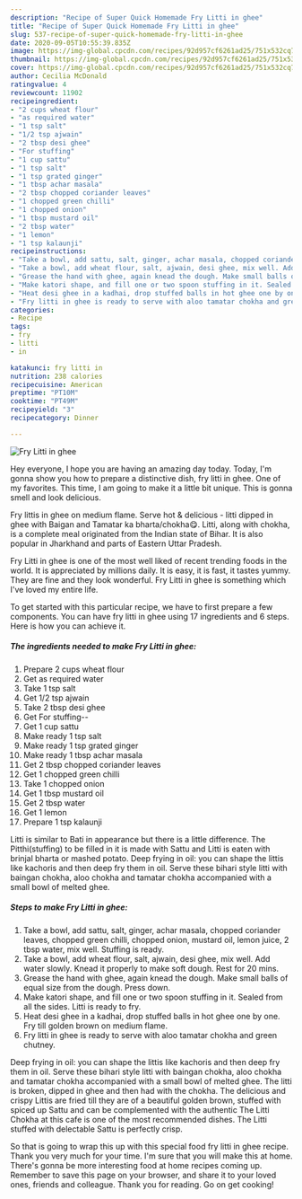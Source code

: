 ```yaml
---
description: "Recipe of Super Quick Homemade Fry Litti in ghee"
title: "Recipe of Super Quick Homemade Fry Litti in ghee"
slug: 537-recipe-of-super-quick-homemade-fry-litti-in-ghee
date: 2020-09-05T10:55:39.835Z
image: https://img-global.cpcdn.com/recipes/92d957cf6261ad25/751x532cq70/fry-litti-in-ghee-recipe-main-photo.jpg
thumbnail: https://img-global.cpcdn.com/recipes/92d957cf6261ad25/751x532cq70/fry-litti-in-ghee-recipe-main-photo.jpg
cover: https://img-global.cpcdn.com/recipes/92d957cf6261ad25/751x532cq70/fry-litti-in-ghee-recipe-main-photo.jpg
author: Cecilia McDonald
ratingvalue: 4
reviewcount: 11902
recipeingredient:
- "2 cups wheat flour"
- "as required water"
- "1 tsp salt"
- "1/2 tsp ajwain"
- "2 tbsp desi ghee"
- "For stuffing"
- "1 cup sattu"
- "1 tsp salt"
- "1 tsp grated ginger"
- "1 tbsp achar masala"
- "2 tbsp chopped coriander leaves"
- "1 chopped green chilli"
- "1 chopped onion"
- "1 tbsp mustard oil"
- "2 tbsp water"
- "1 lemon"
- "1 tsp kalaunji"
recipeinstructions:
- "Take a bowl, add sattu, salt, ginger, achar masala, chopped coriander leaves, chopped green chilli, chopped onion, mustard oil, lemon juice, 2 tbsp water, mix well. Stuffing is ready."
- "Take a bowl, add wheat flour, salt, ajwain, desi ghee, mix well. Add water slowly. Knead it properly to make soft dough. Rest for 20 mins."
- "Grease the hand with ghee, again knead the dough. Make small balls of equal size from the dough. Press down."
- "Make katori shape, and fill one or two spoon stuffing in it. Sealed from all the sides. Litti is ready to fry."
- "Heat desi ghee in a kadhai, drop stuffed balls in hot ghee one by one. Fry till golden brown on medium flame."
- "Fry litti in ghee is ready to serve with aloo tamatar chokha and green chutney."
categories:
- Recipe
tags:
- fry
- litti
- in

katakunci: fry litti in 
nutrition: 238 calories
recipecuisine: American
preptime: "PT10M"
cooktime: "PT49M"
recipeyield: "3"
recipecategory: Dinner

---
```



![Fry Litti in ghee](https://img-global.cpcdn.com/recipes/92d957cf6261ad25/751x532cq70/fry-litti-in-ghee-recipe-main-photo.jpg)

Hey everyone, I hope you are having an amazing day today. Today, I'm gonna show you how to prepare a distinctive dish, fry litti in ghee. One of my favorites. This time, I am going to make it a little bit unique. This is gonna smell and look delicious.

Fry littis in ghee on medium flame. Serve hot &amp; delicious - litti dipped in ghee with Baigan and Tamatar ka bharta/chokha😋. Litti, along with chokha, is a complete meal originated from the Indian state of Bihar. It is also popular in Jharkhand and parts of Eastern Uttar Pradesh.

Fry Litti in ghee is one of the most well liked of recent trending foods in the world. It is appreciated by millions daily. It is easy, it is fast, it tastes yummy. They are fine and they look wonderful. Fry Litti in ghee is something which I've loved my entire life.


To get started with this particular recipe, we have to first prepare a few components. You can have fry litti in ghee using 17 ingredients and 6 steps. Here is how you can achieve it.

<!--inarticleads1-->

##### The ingredients needed to make Fry Litti in ghee:

1. Prepare 2 cups wheat flour
1. Get as required water
1. Take 1 tsp salt
1. Get 1/2 tsp ajwain
1. Take 2 tbsp desi ghee
1. Get For stuffing--
1. Get 1 cup sattu
1. Make ready 1 tsp salt
1. Make ready 1 tsp grated ginger
1. Make ready 1 tbsp achar masala
1. Get 2 tbsp chopped coriander leaves
1. Get 1 chopped green chilli
1. Take 1 chopped onion
1. Get 1 tbsp mustard oil
1. Get 2 tbsp water
1. Get 1 lemon
1. Prepare 1 tsp kalaunji


Litti is similar to Bati in appearance but there is a little difference. The Pitthi(stuffing) to be filled in it is made with Sattu and Litti is eaten with brinjal bharta or mashed potato. Deep frying in oil: you can shape the littis like kachoris and then deep fry them in oil. Serve these bihari style litti with baingan chokha, aloo chokha and tamatar chokha accompanied with a small bowl of melted ghee. 

<!--inarticleads2-->

##### Steps to make Fry Litti in ghee:

1. Take a bowl, add sattu, salt, ginger, achar masala, chopped coriander leaves, chopped green chilli, chopped onion, mustard oil, lemon juice, 2 tbsp water, mix well. Stuffing is ready.
1. Take a bowl, add wheat flour, salt, ajwain, desi ghee, mix well. Add water slowly. Knead it properly to make soft dough. Rest for 20 mins.
1. Grease the hand with ghee, again knead the dough. Make small balls of equal size from the dough. Press down.
1. Make katori shape, and fill one or two spoon stuffing in it. Sealed from all the sides. Litti is ready to fry.
1. Heat desi ghee in a kadhai, drop stuffed balls in hot ghee one by one. Fry till golden brown on medium flame.
1. Fry litti in ghee is ready to serve with aloo tamatar chokha and green chutney.


Deep frying in oil: you can shape the littis like kachoris and then deep fry them in oil. Serve these bihari style litti with baingan chokha, aloo chokha and tamatar chokha accompanied with a small bowl of melted ghee. The litti is broken, dipped in ghee and then had with the chokha. The delicious and crispy Littis are fried till they are of a beautiful golden brown, stuffed with spiced up Sattu and can be complemented with the authentic The Litti Chokha at this cafe is one of the most recommended dishes. The Litti stuffed with delectable Sattu is perfectly crisp. 

So that is going to wrap this up with this special food fry litti in ghee recipe. Thank you very much for your time. I'm sure that you will make this at home. There's gonna be more interesting food at home recipes coming up. Remember to save this page on your browser, and share it to your loved ones, friends and colleague. Thank you for reading. Go on get cooking!
